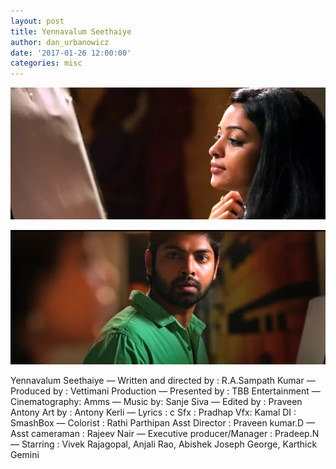 ```yaml
---
layout: post
title: Yennavalum Seethaiye
author: dan_urbanowicz
date: '2017-01-26 12:00:00'
categories: misc
---
```

![](/assets/img/uploads/ok1[1].webp)

![](/assets/img/uploads/yennavalum.webp)

Yennavalum Seethaiye — Written and directed by : R.A.Sampath Kumar — Produced by : Vettimani Production 
— Presented by : TBB Entertainment
— Cinematography: Amms
— Music by: Sanje Siva
— Edited by : Praveen Antony Art by : Antony Kerli
— Lyrics : c Sfx : Pradhap Vfx: Kamal DI : SmashBox
— Colorist : Rathi Parthipan Asst Director : Praveen kumar.D
— Asst cameraman : Rajeev Nair 
— Executive producer/Manager : Pradeep.N
— Starring : Vivek Rajagopal, Anjali Rao, Abishek Joseph George, Karthick Gemini
